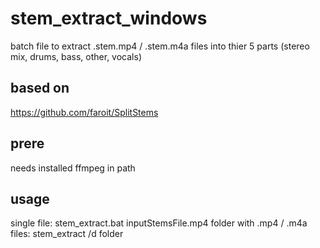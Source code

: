 # stem_extract_windows
batch file to extract .stem.mp4 / .stem.m4a files into thier 5 parts (stereo mix, drums, bass, other, vocals)

## based on
https://github.com/faroit/SplitStems

## prere
needs installed ffmpeg in path

## usage
single file: stem_extract.bat inputStemsFile.mp4
folder with .mp4 / .m4a files: stem_extract /d folder